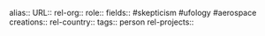 alias::
URL::
rel-org::
role::
fields:: #skepticism #ufology #aerospace
creations::
rel-country::
tags:: person
rel-projects::
